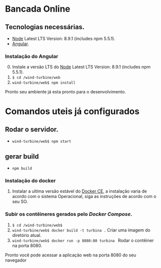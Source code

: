 # Bancada Online

## Tecnologias necessárias.
* [Node](https://nodejs.org/en/download/) Latest LTS Version: 8.9.1 (includes npm 5.5.1).
* [ Angular](https://angular.io/).


### Instalação do Angular
0. Instale a versão LTS do [Node](https://nodejs.org/en/download/) Latest LTS Version: 8.9.1 (includes npm 5.5.1).
1. `$ cd /wind-turbine/web`
2. `wind-turbine/web$ npm install`

Pronto seu ambiente já esta pronto para o desenvolvimento.

# Comandos uteis já configurados
## Rodar o servidor.
* `wind-turbine/web$ npm start`
## gerar build
* `npm build`

### Instalação do docker
1. Instalar a ultima versão estável do [Docker CE](https://docs.docker.com/engine/installation/linux/docker-ce/debian/), a instalação varia de acordo com o sistema Operacional, siga as instruções de acordo com o seu SO.

### Subir os contêineres gerados pelo _Docker Compose_.
1. `$ cd /wind-turbine/web$`
2. `wind-turbine/web$ docker build -t turbina .` Criar uma imagem do diretório atual.
3. `wind-turbine/web$ docker run -p 8080:80 turbina ` Rodar o contêiner na porta 8080.

Pronto você pode acessar a aplicação web na porta 8080 do seu navegador

